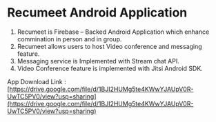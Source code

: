 # Recumeet Android Application 
1. Recumeet is Firebase – Backed Android Application
which enhance commination in person and in group.
2. Recumeet allows users to host Video conference and
messaging feature.
3. Messaging service is Implemented with Stream chat API.
4. Video Conference feature is implemented with Jitsi
Android SDK.

App Download Link : [https://drive.google.com/file/d/1BJI2HUMg5te4KWwYJAUpV0R-UwTC5PV0/view?usp=sharing](https://drive.google.com/file/d/1BJI2HUMg5te4KWwYJAUpV0R-UwTC5PV0/view?usp=sharing)

